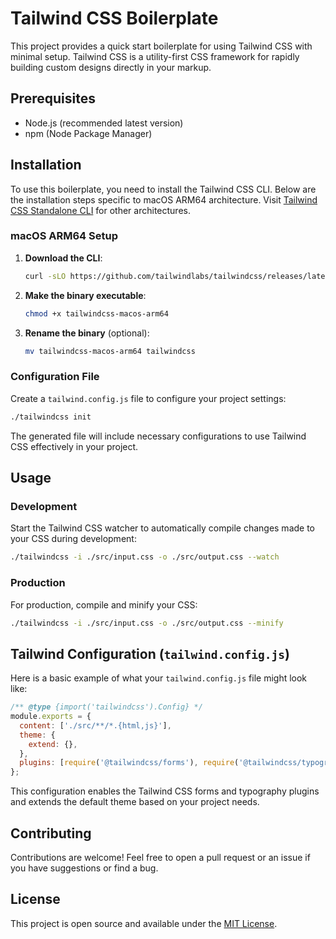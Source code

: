 # Tailwind CSS Boilerplate

This project provides a quick start boilerplate for using Tailwind CSS with minimal setup. Tailwind CSS is a utility-first CSS framework for rapidly building custom designs directly in your markup.

## Prerequisites

- Node.js (recommended latest version)
- npm (Node Package Manager)

## Installation

To use this boilerplate, you need to install the Tailwind CSS CLI. Below are the installation steps specific to macOS ARM64 architecture. Visit [Tailwind CSS Standalone CLI](https://tailwindcss.com/blog/standalone-cli) for other architectures.

### macOS ARM64 Setup

1. **Download the CLI**:

   ```bash
   curl -sLO https://github.com/tailwindlabs/tailwindcss/releases/latest/download/tailwindcss-macos-arm64
   ```

2. **Make the binary executable**:

   ```bash
   chmod +x tailwindcss-macos-arm64
   ```

3. **Rename the binary** (optional):

   ```bash
   mv tailwindcss-macos-arm64 tailwindcss
   ```

### Configuration File

Create a `tailwind.config.js` file to configure your project settings:

```bash
./tailwindcss init
```

The generated file will include necessary configurations to use Tailwind CSS effectively in your project.

## Usage

### Development

Start the Tailwind CSS watcher to automatically compile changes made to your CSS during development:

```bash
./tailwindcss -i ./src/input.css -o ./src/output.css --watch
```

### Production

For production, compile and minify your CSS:

```bash
./tailwindcss -i ./src/input.css -o ./src/output.css --minify
```

## Tailwind Configuration (`tailwind.config.js`)

Here is a basic example of what your `tailwind.config.js` file might look like:

```javascript
/** @type {import('tailwindcss').Config} */
module.exports = {
  content: ['./src/**/*.{html,js}'],
  theme: {
    extend: {},
  },
  plugins: [require('@tailwindcss/forms'), require('@tailwindcss/typography')],
};
```

This configuration enables the Tailwind CSS forms and typography plugins and extends the default theme based on your project needs.

## Contributing

Contributions are welcome! Feel free to open a pull request or an issue if you have suggestions or find a bug.

## License

This project is open source and available under the [MIT License](LICENSE.md).
